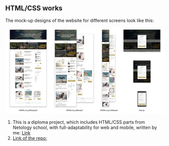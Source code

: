 ## HTML/CSS works

The mock-up designs of the website for different screens look like this:

![Layout](img/layouts.jpg)

1. This is a diploma project, which includes HTML/CSS parts from Netology school, with full-adaptability for web and mobile, written by me: [Link](https://viktortkachev.github.io/mq-diplom/)
2. [Link of the repo:](https://github.com/ViktorTkachev/mq-diplom)
